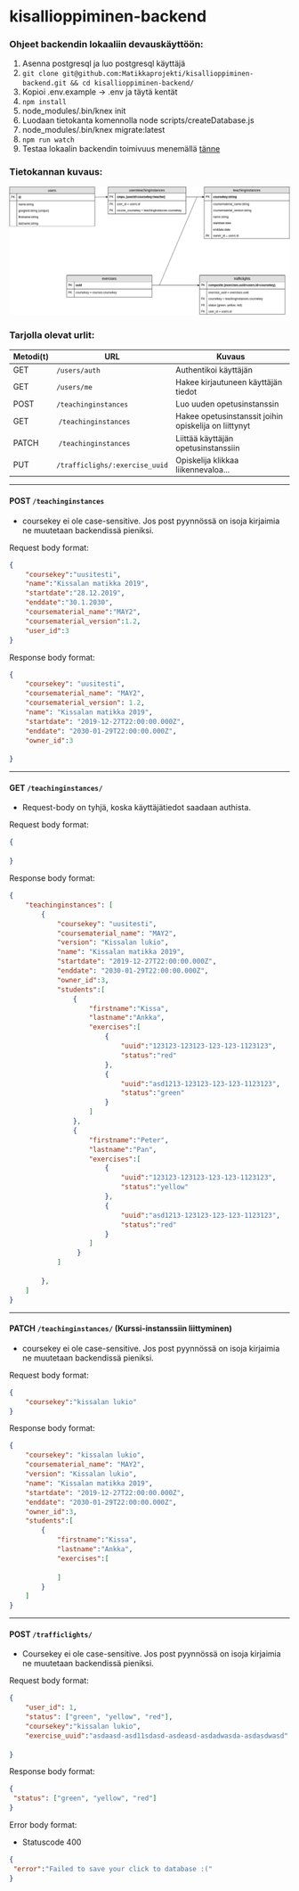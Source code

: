 # kisallioppiminen-backend

### Ohjeet backendin lokaaliin devauskäyttöön:
1. Asenna postgresql ja luo postgresql käyttäjä
2. `git clone git@github.com:Matikkaprojekti/kisallioppiminen-backend.git && cd kisallioppiminen-backend/`
3. Kopioi .env.example -> .env ja täytä kentät
4. `npm install`
5. node_modules/.bin/knex init
6. Luodaan tietokanta komennolla node scripts/createDatabase.js
7. node_modules/.bin/knex migrate:latest
8. `npm run watch`
9. Testaa lokaalin backendin toimivuus menemällä [tänne](http://localhost:8000/)

### Tietokannan kuvaus:

![tietokantakuva](/readme_images/tietokanta.png)

### Tarjolla olevat urlit:

| Metodi(t) | URL                  | Kuvaus                              |
| --------- | ----------------------------------- | --------------------------------------------------------------- |
| GET       | `/users/auth`                       | Authentikoi käyttäjän              				    |
| GET       | `/users/me`                         | Hakee kirjautuneen käyttäjän tiedot				    |
| POST      | `/teachinginstances`		  | Luo uuden opetusinstanssin          			    |
| GET       | `/teachinginstances` 		  | Hakee opetusinstanssit joihin opiskelija on liittynyt           |
| PATCH     | `/teachinginstances` 		  | Liittää käyttäjän opetusinstanssiin 			    |
| PUT       | `/trafficlighs/:exercise_uuid`	  | Opiskelija klikkaa liikennevaloa...  			    |

-------------

#### POST `/teachinginstances`
- coursekey ei ole case-sensitive. Jos post pyynnössä on isoja kirjaimia ne muutetaan backendissä pieniksi.

Request body format: 
```json
{
	"coursekey":"uusitesti",
	"name":"Kissalan matikka 2019",
	"startdate":"28.12.2019",
	"enddate":"30.1.2030",
	"coursematerial_name":"MAY2",
	"coursematerial_version":1.2,
	"user_id":3
}
```
Response body format:
```json
{
    "coursekey": "uusitesti",
    "coursematerial_name": "MAY2",
    "coursematerial_version": 1.2,
    "name": "Kissalan matikka 2019",
    "startdate": "2019-12-27T22:00:00.000Z",
    "enddate": "2030-01-29T22:00:00.000Z",
    "owner_id":3
    
}
```

----------
#### GET `/teachinginstances/`
- Request-body on tyhjä, koska käyttäjätiedot saadaan authista.

Request body format: 
```json
{

}
```
Response body format:
```json
{
    "teachinginstances": [
        {
            "coursekey": "uusitesti",
            "coursematerial_name": "MAY2",
            "version": "Kissalan lukio",
            "name": "Kissalan matikka 2019",
            "startdate": "2019-12-27T22:00:00.000Z",
            "enddate": "2030-01-29T22:00:00.000Z",
            "owner_id":3,
            "students":[
                {
                    "firstname":"Kissa",
                    "lastname":"Ankka",
                    "exercises":[
                        {
                            "uuid":"123123-123123-123-123-1123123",
                            "status":"red"
                        },
                        {
                            "uuid":"asd1213-123123-123-123-1123123",
                            "status":"green"
                        }
                    ]
                },
                {
                    "firstname":"Peter",
                    "lastname":"Pan",
                    "exercises":[
                        {
                            "uuid":"123123-123123-123-123-1123123",
                            "status":"yellow"
                        },
                        {
                            "uuid":"asd1213-123123-123-123-1123123",
                            "status":"red"
                        }
                    ]
                 }
            ]

        },
    ]
}
```

------------
#### PATCH `/teachinginstances/` (Kurssi-instanssiin liittyminen)
- coursekey ei ole case-sensitive. Jos post pyynnössä on isoja kirjaimia ne muutetaan backendissä pieniksi.

Request body format: 
```json
{
	"coursekey":"kissalan lukio"
}
```
Response body format:
```json
{
    "coursekey": "kissalan lukio",
    "coursematerial_name": "MAY2",
    "version": "Kissalan lukio",
    "name": "Kissalan matikka 2019",
    "startdate": "2019-12-27T22:00:00.000Z",
    "enddate": "2030-01-29T22:00:00.000Z",
    "owner_id":3,
    "students":[
        {
            "firstname":"Kissa",
            "lastname":"Ankka",
            "exercises":[
	    
            ]
        }
    ]
}
```
------------
#### POST `/trafficlights/`
- Coursekey ei ole case-sensitive. Jos post pyynnössä on isoja kirjaimia ne muutetaan backendissä pieniksi.

Request body format: 
```json
{
	"user_id": 1,
	"status": ["green", "yellow", "red"],
	"coursekey":"kissalan lukio", 
	"exercise_uuid":"asdaasd-asd11sdasd-asdeasd-asdadwasda-asdasdwasd"
	
}
```
Response body format:
```json
{
 "status": ["green", "yellow", "red"]
}
```
Error body format:
- Statuscode 400
```json
{
 "error":"Failed to save your click to database :("
}
```


